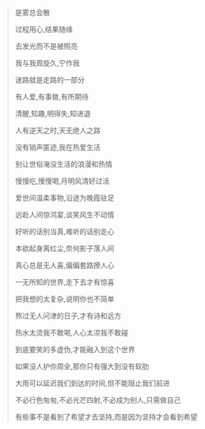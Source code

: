 > 是雾总会散
>
> 过程用心,结果随缘
>
> 去发光而不是被照亮
> 
> 我与我周旋久,宁作我
>
> 迷路就是走路的一部分
> 
> 有人爱,有事做,有所期待
> 
> 清醒,知趣,明得失,知进退
> 
> 人有逆天之时,天无绝人之路
> 
> 没有销声匿迹,我在热爱生活
>
> 别让世俗淹没生活的浪漫和热情 
> 
> 慢慢吃,慢慢喝,月明风清好过活 
> 
> 爱世间温柔事物,沿途为晚霞驻足
> 
> 远赴人间惊鸿宴,谈笑风生不动情
> 
> 好听的话别当真,难听的话别走心
>
> 本欲起身离红尘,奈何影子落人间
>
> 真心总是无人喜,偏偏套路撩人心
>
> 一无所知的世界,走下去才有惊喜
>
> 把我想的太复杂,说明你也不简单
>
> 熬过无人问津的日子,才有诗和远方
>
> 热水太烫我不敢喝,人心太凉我不敢碰
>
> 到底要笑的多虚伪,才能融入到这个世界
>
> 如果没人护你周全,那你只有强大到没有软肋
>
> 大雨可以延迟我们到达的时间,但不能阻止我们前进
> 
> 不必行色匆匆,不必光芒四射,不必成为别人,只需做自己
> 
> 有些事不是看到了希望才去坚持,而是因为坚持才会看到希望